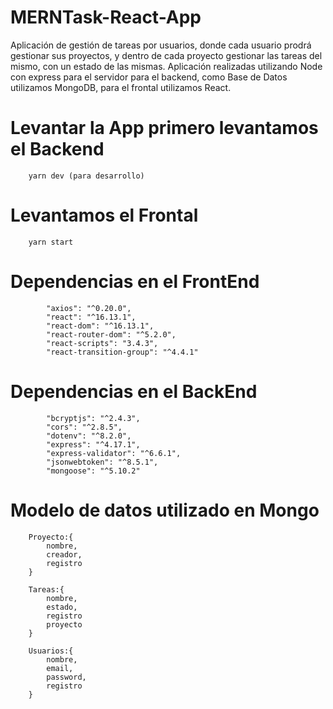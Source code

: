 # MERNTask-React-App
Aplicación de gestión de tareas por usuarios, donde cada usuario prodrá gestionar sus proyectos, y dentro de cada proyecto gestionar las tareas del mismo, con un estado de las mismas.
Aplicación realizadas utilizando Node con express para el servidor para el backend, como Base de Datos utilizamos MongoDB, para el frontal utilizamos React.

# Levantar la App primero levantamos el Backend

````
    yarn dev (para desarrollo)
````

# Levantamos el Frontal

`````
    yarn start
`````

# Dependencias en el FrontEnd

``````
        "axios": "^0.20.0",
        "react": "^16.13.1",
        "react-dom": "^16.13.1",
        "react-router-dom": "^5.2.0",
        "react-scripts": "3.4.3",
        "react-transition-group": "^4.4.1"
``````

# Dependencias en el BackEnd

``````  
        "bcryptjs": "^2.4.3",
        "cors": "^2.8.5",
        "dotenv": "^8.2.0",
        "express": "^4.17.1",
        "express-validator": "^6.6.1",
        "jsonwebtoken": "^8.5.1",
        "mongoose": "^5.10.2"
``````

# Modelo de datos utilizado en Mongo

``````
    Proyecto:{
        nombre,
        creador,
        registro
    }

    Tareas:{
        nombre,
        estado,
        registro
        proyecto
    }

    Usuarios:{
        nombre,
        email,
        password,
        registro
    }
``````





